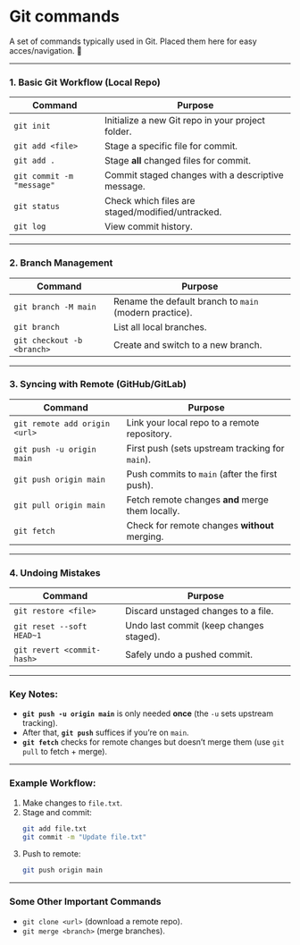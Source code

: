 # Git commands
A set of commands typically used in Git. Placed them here for easy acces/navigation. 🙂

---

### **1. Basic Git Workflow (Local Repo)**
| Command | Purpose |
|---------|---------|
| `git init` | Initialize a new Git repo in your project folder. |
| `git add <file>` | Stage a specific file for commit. |
| `git add .` | Stage **all** changed files for commit. |
| `git commit -m "message"` | Commit staged changes with a descriptive message. |
| `git status` | Check which files are staged/modified/untracked. |
| `git log` | View commit history. |

---

### **2. Branch Management**
| Command | Purpose |
|---------|---------|
| `git branch -M main` | Rename the default branch to `main` (modern practice). |
| `git branch` | List all local branches. |
| `git checkout -b <branch>` | Create and switch to a new branch. |

---

### **3. Syncing with Remote (GitHub/GitLab)**
| Command | Purpose |
|---------|---------|
| `git remote add origin <url>` | Link your local repo to a remote repository. |
| `git push -u origin main` | First push (sets upstream tracking for `main`). |
| `git push origin main` | Push commits to `main` (after the first push). |
| `git pull origin main` | Fetch remote changes **and** merge them locally. |
| `git fetch` | Check for remote changes **without** merging. |

---

### **4. Undoing Mistakes**
| Command | Purpose |
|---------|---------|
| `git restore <file>` | Discard unstaged changes to a file. |
| `git reset --soft HEAD~1` | Undo last commit (keep changes staged). |
| `git revert <commit-hash>` | Safely undo a pushed commit. |

---

### **Key Notes:**
- **`git push -u origin main`** is only needed **once** (the `-u` sets upstream tracking).  
- After that, **`git push`** suffices if you’re on `main`.  
- **`git fetch`** checks for remote changes but doesn’t merge them (use `git pull` to fetch + merge).  

---

### **Example Workflow:**
1. Make changes to `file.txt`.
2. Stage and commit:
   ```bash
   git add file.txt
   git commit -m "Update file.txt"
   ```
3. Push to remote:
   ```bash
   git push origin main
   ```

---

### **Some Other Important Commands**
- `git clone <url>` (download a remote repo).  
- `git merge <branch>` (merge branches).